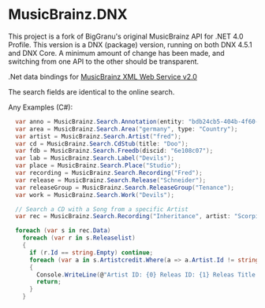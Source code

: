 MusicBrainz.DNX
================

This project is a fork of BigGranu's original MusicBrainz API for .NET 4.0 Profile. This version is a DNX (package) version, running on both DNX 4.5.1 and DNX Core. A minimum amount of change has been made, and switching from one API to the other should be transparent.

.Net data bindings for [MusicBrainz XML Web Service v2.0](http://musicbrainz.org/doc/Development/XML_Web_Service/Version_2/Search)

The search fields are identical to the online search.

Any Examples (C#):
```c#
  var anno = MusicBrainz.Search.Annotation(entity: "bdb24cb5-404b-4f60-bba4-7b730325ae47");
  var area = MusicBrainz.Search.Area("germany", type: "Country");
  var artist = MusicBrainz.Search.Artist("fred");
  var cd = MusicBrainz.Search.CdStub(title: "Doo");
  var fdb = MusicBrainz.Search.Freedb(discid: "6e108c07");
  var lab = MusicBrainz.Search.Label("Devils");
  var place = MusicBrainz.Search.Place("Studio");
  var recording = MusicBrainz.Search.Recording("Fred");
  var release = MusicBrainz.Search.Release("Schneider");
  var releaseGroup = MusicBrainz.Search.ReleaseGroup("Tenance");
  var work = MusicBrainz.Search.Work("Devils");

  // Search a CD with a Song from a specific Artist
  var rec = MusicBrainz.Search.Recording("Inheritance", artist: "Scorpions");

  foreach (var s in rec.Data)
	foreach (var r in s.Releaselist)
	{
	  if (r.Id == string.Empty) continue;
	  foreach (var a in s.Artistcredit.Where(a => a.Artist.Id != string.Empty))
	  {
		Console.WriteLine(@"Artist ID: {0} Releas ID: {1} Releas Title: {2}", a.Artist.Id, r.Id, r.Title);
		return;
	  }
	}

